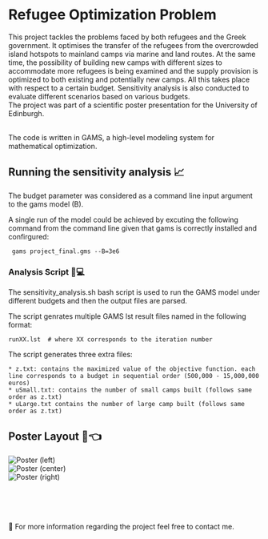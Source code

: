 # Refugee Optimization Problem 

This project tackles the problems faced by both refugees and the Greek government. It optimises the transfer of the refugees from the overcrowded island hotspots to mainland camps via marine and land routes. At the same time, the possibility of building new camps with different sizes to accommodate more refugees is being examined and the supply provision is optimized to both existing and potentially new camps. All this takes place with respect to a certain budget. Sensitivity analysis is also conducted to evaluate different scenarios based on various budgets.
<br /> The project was part of a scientific poster presentation for the University of Edinburgh.

<br /> The code is written in GAMS, a high-level modeling system for mathematical optimization.

## Running the sensitivity analysis 📈

The budget parameter was considered as a command line input argument to the gams model (B).

A single run of the model could be achieved by excuting the following command from the command line given that gams is correctly installed and confirgured:

```
 gams project_final.gms --B=3e6
```

### Analysis Script 🔧💻

The sensitivity_analysis.sh bash script is used to run the GAMS model under different budgets and then the output files are parsed. 

The script genrates multiple GAMS lst result files named in the following format:
```
runXX.lst  # where XX corresponds to the iteration number
```
The script generates three extra files:
```
* z.txt: contains the maximized value of the objective function. each line corresponds to a budget in sequential order (500,000 - 15,000,000 euros)
* uSmall.txt: contains the number of small camps built (follows same order as z.txt)
* uLarge.txt contains the number of large camp built (follows same order as z.txt)
````

## Poster Layout 📖👈

![Poster (left)](https://user-images.githubusercontent.com/24207683/94851838-e60cdf80-0420-11eb-9651-92d963f57eda.PNG)\
![Poster (center)](https://user-images.githubusercontent.com/24207683/94852070-40a63b80-0421-11eb-8afa-6a1c687685a9.PNG)\
![Poster (right)](https://user-images.githubusercontent.com/24207683/94852087-469c1c80-0421-11eb-9da9-6f1fe42a4b43.PNG)

</br>
</br>
</br>
</br> 📧 For more information regarding the project feel free to contact me.
